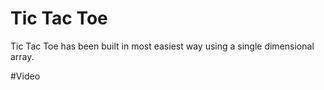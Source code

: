 # Tic Tac Toe

Tic Tac Toe has been built in most easiest way using a single dimensional array.

#Video
<div>
   <div align="left">
    <a href="https://www.youtube.com/embed/ArAM1m2SZyA"><img src="https://img.youtube.com/vi/ArAM1m2SZyA/hqdefault.jpg" alt=""></a>
</div> 
